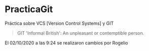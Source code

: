 # PracticaGit
Práctica sobre VCS [Version Control Systems] y GIT 
> GIT 'Informal British':  An unpleasant or contemptible person.

El 02/10/2020 a las 9:24 se realizaron cambios por Rogelio
